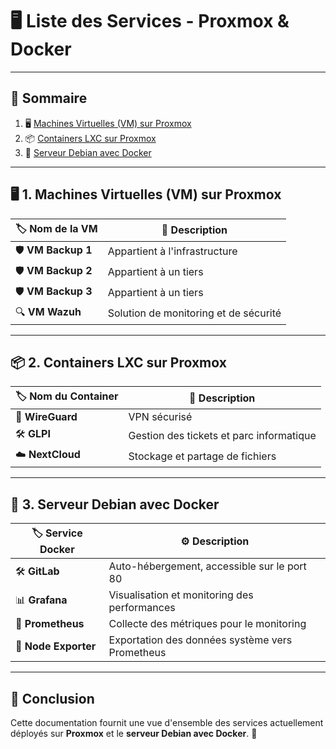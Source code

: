 # 🖥️ Liste des Services - Proxmox & Docker

---

## 📖 Sommaire
1. 🖥️ [Machines Virtuelles (VM) sur Proxmox](#-1-machines-virtuelles-vm-sur-proxmox)
2. 📦 [Containers LXC sur Proxmox](#-2-containers-lxc-sur-proxmox)
3. 🐳 [Serveur Debian avec Docker](#-3-serveur-debian-avec-docker)

---

## 🖥️ 1. Machines Virtuelles (VM) sur Proxmox

| 🏷️ **Nom de la VM** | 🏢 **Description** |
|----------------|------------------------------|
| 🛡️ **VM Backup 1** | Appartient à l'infrastructure |
| 🛡️ **VM Backup 2** | Appartient à un tiers |
| 🛡️ **VM Backup 3** | Appartient à un tiers |
| 🔍 **VM Wazuh** | Solution de monitoring et de sécurité |

---

## 📦 2. Containers LXC sur Proxmox

| 🏷️ **Nom du Container** | 🏢 **Description** |
|----------------|--------------------------------|
| 🔐 **WireGuard** | VPN sécurisé |
| 🛠️ **GLPI** | Gestion des tickets et parc informatique |
| ☁️ **NextCloud** | Stockage et partage de fichiers |

---

## 🐳 3. Serveur Debian avec Docker

| 🏷️ **Service Docker** | ⚙️ **Description** |
|----------------|--------------------------------------|
| 🛠️ **GitLab** | Auto-hébergement, accessible sur le port 80 |
| 📊 **Grafana** | Visualisation et monitoring des performances |
| 📡 **Prometheus** | Collecte des métriques pour le monitoring |
| 📡 **Node Exporter** | Exportation des données système vers Prometheus |

---

## 🎯 Conclusion
Cette documentation fournit une vue d'ensemble des services actuellement déployés sur **Proxmox** et le **serveur Debian avec Docker**. 🚀

